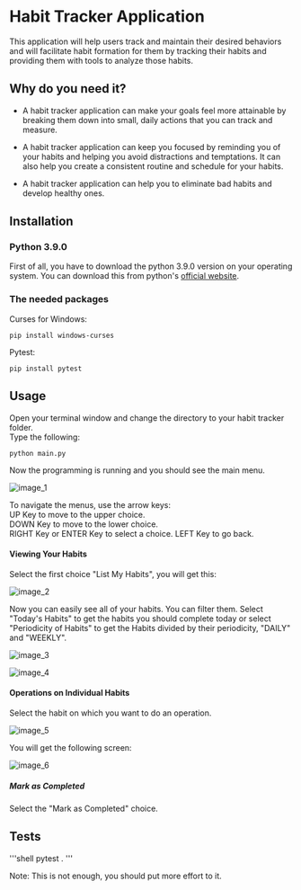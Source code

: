 # Habit Tracker Application

This application will help users track and maintain their desired behaviors and will facilitate habit formation for them by tracking their 
habits and providing them with tools to analyze those habits. 


## Why do you need it?

- A habit tracker application can make your goals feel more attainable by breaking them down into small, daily actions that you can track and measure.

- A habit tracker application can keep you focused by reminding you of your habits and helping you avoid distractions and temptations. It can also help you create a consistent routine and schedule for your habits.

- A habit tracker application can help you to eliminate bad habits and develop healthy ones.


## Installation

### Python 3.9.0 
First of all, you have to download the python 3.9.0 version on your operating system. You can download this from python's [official website](https://www.python.org/downloads/).

### The needed packages

Curses for Windows:
````commandline
pip install windows-curses
````

Pytest:
````commandline
pip install pytest
```` 


## Usage

Open your terminal window and change the directory to your habit tracker folder.  
Type the following:

````commandline
python main.py
````

Now the programming is running and you should see the main menu.  

![image_1](https://github.com/NicolasAbboud/Habit-Tracker/assets/143742395/ff825ed6-051e-49a9-aefd-d51be36e8e1b)  

To navigate the menus, use the arrow keys:  
UP Key to move to the upper choice.  
DOWN Key to move to the lower choice.  
RIGHT Key or ENTER Key to select a choice.
LEFT Key to go back.

#### Viewing Your Habits
Select the first choice "List My Habits", you will get this:  

![image_2](https://github.com/NicolasAbboud/Habit-Tracker/assets/143742395/6c34c4e8-7ee5-4455-98cd-c005075045d8)  

Now you can easily see all of your habits. You can filter them. Select "Today's Habits" to get the habits you should complete today or select "Periodicity of Habits" to get the Habits divided by their periodicity, "DAILY" and "WEEKLY".

![image_3](https://github.com/NicolasAbboud/Habit-Tracker/assets/143742395/c75bd93c-0889-4d02-95b0-fe0dd477d0f6)  

![image_4](https://github.com/NicolasAbboud/Habit-Tracker/assets/143742395/fd190f36-3165-438d-8406-d61d94da7aec)  

#### Operations on Individual Habits
Select the habit on which you want to do an operation.  

![image_5](https://github.com/NicolasAbboud/Habit-Tracker/assets/143742395/c32500c8-e7a6-457a-ab68-713d5b553174)  

You will get the following screen:  

![image_6](https://github.com/NicolasAbboud/Habit-Tracker/assets/143742395/b9c82d64-cc22-4e02-8527-1a4748630f2d)  

##### Mark as Completed
Select the "Mark as Completed" choice.











## Tests

'''shell
pytest .
'''

Note: This is not enough, you should put more effort to it.


